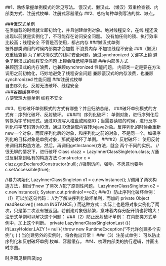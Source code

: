 ##1、熟练掌握单例模式的常见写法。
饿汉式、懒汉式、（懒汉）双重检查锁、内部类方式、注册式枚举、注册式容器缓存
##2、总结每种单例写法的优、缺点。
	
###饿汉式单例	
在类加载的时候就立即初始化，并且创建单例对象。绝对线程安全，在线
程还没出现以前就是实例化了，不可能存在访问安全问题。	没有加任何的锁、执行效率比较高；线程安全	不管是否使用，都占内存
###懒汉式单例	
被外部类调用的时候内部类才会加载	不浪费内存	不加锁线程不安全
###（懒汉）双重检查锁
为了解决懒汉式的线程安全问题，通过synchronized 关键字上锁	避免了懒汉式的线程安全问题	上锁会降低程序性能
###内部类方式	
兼顾饿汉式的内存浪费，也兼顾synchronized 性能问题。
内部类一定是要在方法调用之前初始化，巧妙地避免了线程安全问题	兼顾饿汉式的内存浪费，也兼顾synchronized 性能问题	
###注册式枚举	
自由序列化、反射无法破坏、线程安全		
###容器缓存单例		
方便管理大量单例	线程不安全


##3、思考破坏单例模式的方式有哪些？并且归纳总结。
###破坏单例模式的方式有：序列化破坏、反射破坏。
####1）序列化破坏：
单例对象，进行序列化后转换为字节码形式。通过IO流写入磁盘或网络IO；当需要读取的时候，进行反序列化将字节码转为IO流，通过IO流读取内容转为java对象。反序列化的时候会重新new一个对象，而反序列化后的对象，和序列化之前的对象，不是同一个。如果序列化的目标对象是单例对象，那就是破坏了单例。
####2）反射破坏：
使用反射来调用其构造方法，然后，再调用getInstance()方法，就会
两个不同的实例。
//很无聊的情况下，进行破坏
Class<LazyInnerClassSingleton> clazz = LazyInnerClassSingleton.class;
//通过反射拿到私有的构造方法
Constructor<LazyInnerClassSingleton> c = clazz.getDeclaredConstructor(null);
//强制访问，强吻，不愿意也要吻
c.setAccessible(true);

//暴力初始化
LazyInnerClassSingleton o1 = c.newInstance();
//调用了两次构造方法，相当于new 了两次
//犯了原则性问题，
LazyInnerClassSingleton o2 = c.newInstance();
System.out.println(o1==o2);
###3）防止序列化破坏单例：
（1）可以加这句代码：
//为了解决序列化破坏单利，而加的
private Object readResolve(){
    return INSTANCE;
}
而这种方式：实际上也是将对象实例化了两次，只是第二次没有被返回。若创建对象很频繁，意味着内存分配开销也将增大！注册式单例可以解决这个问题：
###（2）防止反射破坏单例：
在内部类方式单例中，加上这个判断。
private LazyInnerClassSingletonLast (){
    if(LazyHolder.LAZY != null){
        throw new RuntimeException("不允许创建多个实例");
    }
}
当创建另外的实例时，将会抛出异常！
###（3）注册式单例：
可以防止序列化和反射破坏单例
枚举、容器缓存。
##4、梳理内部类的执行逻辑，并画出时序图。

时序图见根目录jpg

